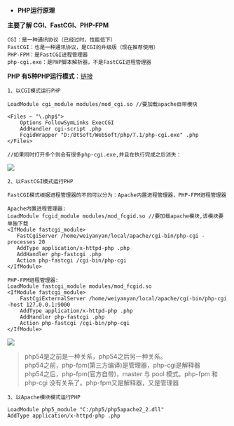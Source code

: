 * **PHP运行原理**

**主要了解 CGI、FastCGI、PHP-FPM**

    CGI：是一种通讯协议（已经过时，性能低下）
    FastCGI：也是一种通讯协议，是CGI的升级版（现在推荐使用）
    PHP-FPM：是FastCGI进程管理器
    php-cgi.exe：是PHP脚本解析器，不是FastCGI进程管理器

**PHP 有5种PHP运行模式**：[链接][0]

    1、以CGI模式运行PHP
    
    LoadModule cgi_module modules/mod_cgi.so //要加载apache自带模块
    
    <Files ~ "\.php$">
        Options FollowSymLinks ExecCGI
        AddHandler cgi-script .php
        FcgidWrapper "D:/BtSoft/WebSoft/php/7.1/php-cgi.exe" .php
    </Files>
    
    //如果同时打开多个则会有很多php-cgi.exe,并且在执行完成之后消失：

![][1]

    2、以FastCGI模式运行PHP
    
    FastCGI模式根据进程管理器的不同可以分为：Apache内置进程管理器，PHP-FPM进程管理器
    
    Apache内置进程管理器:
    LoadModule fcgid_module modules/mod_fcgid.so //要加载apache模块,该模块要单独下载
    <IfModule fastcgi_module>
       FastCgiServer /home/weiyanyan/local/apache/cgi-bin/php-cgi -processes 20
       AddType application/x-httpd-php .php
       AddHandler php-fastcgi .php
       Action php-fastcgi /cgi-bin/php-cgi
    </IfModule>
    
    PHP-FPM进程管理器:
    LoadModule fastcgi_module modules/mod_fcgid.so
    <IfModule fastcgi_module>
        FastCgiExternalServer /home/weiyanyan/local/apache/cgi-bin/php-cgi -host 127.0.0.1:9000
        AddType application/x-httpd-php .php
        AddHandler php-fastcgi .php
        Action php-fastcgi /cgi-bin/php-cgi
    </IfModule>

![][2]

> php54是之前是一种关系，php54之后另一种关系。  
> php54之前，php-fpm(第三方编译)是管理器，php-cgi是解释器  
> php54之后，php-fpm(官方自带)，master 与 pool 模式。php-fpm 和 php-cgi 没有关系了。php-fpm又是解释器，又是管理器

    3、以Apache模块模式运行PHP
    
    LoadModule php5_module "C:/php5/php5apache2_2.dll" 
    AddType application/x-httpd-php .php 

[0]: http://www.cnblogs.com/xia520pi/p/3914964.html
[1]: ../../img/bVIJda.png
[2]: ../../img/bVIJdh.png